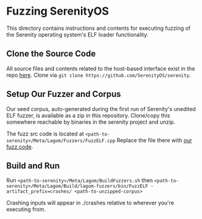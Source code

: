 # Fuzzing SerenityOS

This directory contains instructions and contents for executing fuzzing of the Serenity operating system's ELF loader functionality.

## Clone the Source Code

All source files and contents related to the host-based interface exist in the repo [here](https://github.com/SerenityOS/serenity). 
Clone via 
`git clone https://github.com/SerenityOS/serenity`.

## Setup Our Fuzzer and Corpus

Our seed corpus, auto-generated during the first run of Serenity's unedited ELF fuzzer, is available as a zip in this repository. Clone/copy this somewhere reachable by binaries in the serenity project and unzip.

The fuzz src code is located at 
`<path-to-serenity>/Meta/Lagom/Fuzzers/FuzzELF.cpp`
Replace the file there with [our fuzz code](./FuzzELF.cpp).

## Build and Run

Run 
`<path-to-serenity>/Meta/Lagom/BuildFuzzers.sh`
then 
`<path-to-serenity>/Meta/Lagom/Build/lagom-fuzzers/bin/FuzzELF -artifact_prefix=crashes/ <path-to-unzipped-corpus>`

Crashing inputs will appear in ./crashes relative to wherever you're executing from.
